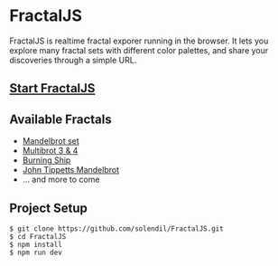 # FractalJS

FractalJS is realtime fractal exporer running in the browser. It lets you explore many fractal sets with different color palettes, and share your discoveries through a simple URL.

## [Start FractalJS](http://solendil.github.io/fractaljs/)

## Available Fractals

* [Mandelbrot set](https://en.wikipedia.org/wiki/Mandelbrot_set)
* [Multibrot 3 & 4](https://en.wikipedia.org/wiki/Multibrot_set)
* [Burning Ship](https://en.wikipedia.org/wiki/Burning_Ship_fractal)
* [John Tippetts Mandelbrot](http://paulbourke.net/fractals/tippetts/)
* ... and more to come

## Project Setup

```
$ git clone https://github.com/solendil/FractalJS.git
$ cd FractalJS
$ npm install
$ npm run dev
```
